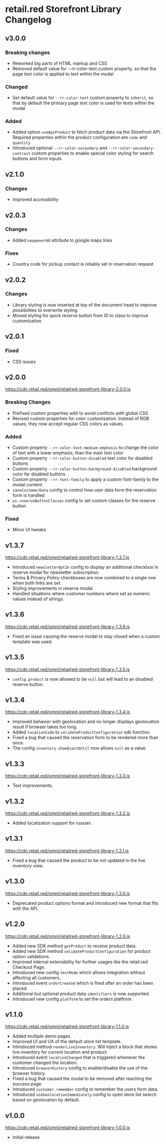 # retail.red Storefront Library Changelog

## v3.0.0
### Breaking changes
- Reworked big parts of HTML markup and CSS
- Removed default value for --rr-color-text custom property, so that tha page text color is applied to text within the modal

### Changed
- Set default value for `--rr-color-text` custom property to `inherit`, so that by default the primary page text color is used for texts within the modal
### Added
- Added option `useApiProduct` to fetch product data via the Storefront API. Required properties within the product configuration are `code` and `quantity`
- Introduced optional `--rr-color-secondary` and `--rr-color-secondary-contrast` custom properties to enable special color styling for search buttons and form inputs

## v2.1.0
### Changes
- Improved accessibility

## v2.0.3
### Changes
- Added `noopener`rel attribute to google maps links

### Fixes
- Country code for pickup contact is reliably set in reservation request
## v2.0.2
### Changes
- Library styling is now inserted at top of the document head to improve possibilities to overwrite styling
- Moved styling for quick reserve button from ID to class to improve customization

## v2.0.1
### Fixed
- CSS issues

## v2.0.0
https://cdn.retail.red/omni/retailred-storefront-library-2.0.0.js
### Breaking Changes
- Prefixed custom properties with to avoid conflicts with global CSS
- Revised custom properties for color customization. Instead of RGB values, they now accept regular CSS colors as values.

### Added
- Custom property `--rr-color-text-medium-emphasis` to change the color of text with a lower emphasis, than the main text color
- Custom property `--rr-color-button-disabled` text color for disabled buttons
- Custom property `--rr-color-button-background-disabled` background color for disabled buttons
- Custom property `--rr-font-family` to apply a custom font-family to the modal content
- `saveCustomerData` config to control how user data form the reservation form is handled
- `ui.reserveButtonClasses` config to set custom classes for the reserve button

### Fixed
- Minor UI tweaks

## v1.3.7
https://cdn.retail.red/omni/retailred-storefront-library-1.3.7.js
- Introduced `newsletterOptIn` config to display an additional checkbox in reserve modal for newsletter subscription.
- Terms & Privacy Policy checkboxes are now combined to a single one when both links are set.
- Styling improvements in reserve modal.
- Handled situations where customer numbers where set as numeric values instead of strings.

## v1.3.6
https://cdn.retail.red/omni/retailred-storefront-library-1.3.6.js
- Fixed an issue causing the reserve modal to stay closed when a custom template was used.

## v1.3.5
https://cdn.retail.red/omni/retailred-storefront-library-1.3.5.js
- `config.product` is now allowed to be `null` but will lead to an disabled reserve button.

## v1.3.4
https://cdn.retail.red/omni/retailred-storefront-library-1.3.4.js
- Improved behavior with geolocation and no longer displays geolocation result if browser takes too long.
- Added `locationCode` to `validateProductConfiguration` sdk function.
- Fixed a bug that caused the reservation form to be rendered more than once.
- The config `inventory.showExactUntil` now allows `null` as a value.

## v1.3.3
https://cdn.retail.red/omni/retailred-storefront-library-1.3.3.js
- Text improvements. 

## v1.3.2
https://cdn.retail.red/omni/retailred-storefront-library-1.3.2.js
- Added localization support for russian. 

## v1.3.1
https://cdn.retail.red/omni/retailred-storefront-library-1.3.1.js
- Fixed a bug that caused the product to be not updated in the live inventory view.

## v1.3.0
https://cdn.retail.red/omni/retailred-storefront-library-1.3.0.js
- Deprecated product options format and introduced new format that fits with the API. 

## v1.2.0
https://cdn.retail.red/omni/retailred-storefront-library-1.2.0.js
- Added new SDK method `getProduct` to receive product data.
- Added new SDK method `validateProductConfiguration` for product option validations.
- Improved internal extensibility for further usages like the retail.red Checkout Page.
- Introduced new config `testMode` which allows integration without affecting all customers.
- Introduced event `orderCreated` which is fired after an order has been placed.
- Additional but optional product data `identifiers` is now supported.
- Introduced new config `platform` to set the orders platform.

## v1.1.0
https://cdn.retail.red/omni/retailred-storefront-library-1.1.0.js
- Added multiple demo pages.
- Improved UI  and UX of the default store list template.
- Introduced method `renderLiveInventory`. Will inject a block that shows live inventory for current location and product.
- Introduced event `locationChanged` that is triggered whenever the customer changed the location.
- Introduced `browserHistory` config to enable/disable the use of the browser history.
- Fixed a bug that caused the modal to be removed after reaching the success page.
- Introduced `customer.remember` config to remember the users form data.
- Introduced `useGeolocationImmediately` config to open store list search based on geolocation by default.

## v1.0.0
https://cdn.retail.red/omni/retailred-storefront-library-1.0.0.js
- Initial release

